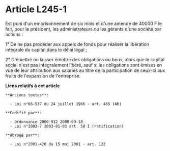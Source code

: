 # Article L245-1

Est puni d'un emprisonnement de six mois et d'une amende de 40000 F le fait, pour le président, les administrateurs ou les
gérants d'une société par actions :

1° De ne pas procéder aux appels de fonds pour réaliser la libération intégrale du capital dans le délai légal ;

2° D'émettre ou laisser émettre des obligations ou bons, alors que le capital social n'est pas intégralement libéré, sauf si
les obligations sont émises en vue de leur attribution aux salariés au titre de la participation de ceux-ci aux fruits de
l'expansion de l'entreprise.

**Liens relatifs à cet article**

	**Anciens textes**:

	  - Loi n°66-537 du 24 juillet 1966 - art. 465 (Ab)

	**Codifié par**:

	  - Ordonnance 2000-912 2000-09-18
	  - Loi n°2003-7 2003-01-03 art. 50 I (ratification)

	**Abrogé par**:

	  - Loi n°2001-420 du 15 mai 2001 - art. 122
